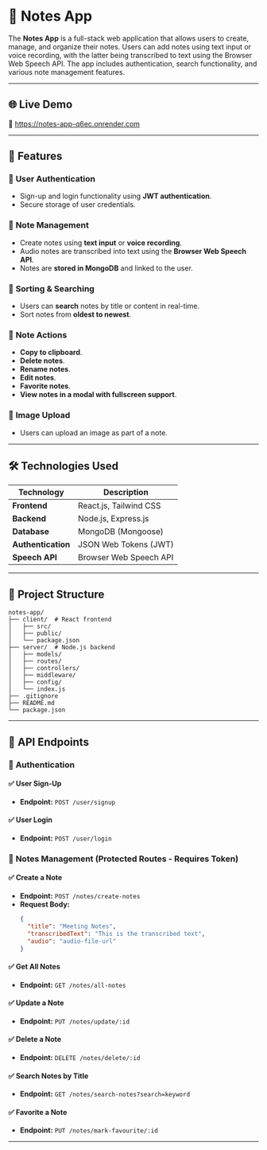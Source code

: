 # 📝 Notes App

The **Notes App** is a full-stack web application that allows users to create, manage, and organize their notes. Users can add notes using text input or voice recording, with the latter being transcribed to text using the Browser Web Speech API. The app includes authentication, search functionality, and various note management features.

---

## 🌐 **Live Demo**

🔗 https://notes-app-q6ec.onrender.com

---

## 🚀 **Features**

### 🔹 **User Authentication**

- Sign-up and login functionality using **JWT authentication**.
- Secure storage of user credentials.

### 🔹 **Note Management**

- Create notes using **text input** or **voice recording**.
- Audio notes are transcribed into text using the **Browser Web Speech API**.
- Notes are **stored in MongoDB** and linked to the user.

### 🔹 **Sorting & Searching**

- Users can **search** notes by title or content in real-time.
- Sort notes from **oldest to newest**.

### 🔹 **Note Actions**

- **Copy to clipboard**.
- **Delete notes**.
- **Rename notes**.
- **Edit notes**.
- **Favorite notes**.
- **View notes in a modal with fullscreen support**.

### 🔹 **Image Upload**

- Users can upload an image as part of a note.

---

## 🛠 **Technologies Used**

| Technology         | Description            |
| ------------------ | ---------------------- |
| **Frontend**       | React.js, Tailwind CSS |
| **Backend**        | Node.js, Express.js    |
| **Database**       | MongoDB (Mongoose)     |
| **Authentication** | JSON Web Tokens (JWT)  |
| **Speech API**     | Browser Web Speech API |

---

## 📂 **Project Structure**

```
notes-app/
├── client/  # React frontend
│   ├── src/
│   ├── public/
│   └── package.json
├── server/  # Node.js backend
│   ├── models/
│   ├── routes/
│   ├── controllers/
│   ├── middleware/
│   ├── config/
│   └── index.js
├── .gitignore
├── README.md
└── package.json
```

---

## 🎯 **API Endpoints**

### 🔑 **Authentication**

#### ✅ **User Sign-Up**

- **Endpoint:** `POST /user/signup`

#### ✅ **User Login**

- **Endpoint:** `POST /user/login`

### 📌 **Notes Management** (Protected Routes - Requires Token)

#### ✅ **Create a Note**

- **Endpoint:** `POST /notes/create-notes`
- **Request Body:**
  ```json
  {
    "title": "Meeting Notes",
    "transcribedText": "This is the transcribed text",
    "audio": "audio-file-url"
  }
  ```

#### ✅ **Get All Notes**

- **Endpoint:** `GET /notes/all-notes`

#### ✅ **Update a Note**

- **Endpoint:** `PUT /notes/update/:id`

#### ✅ **Delete a Note**

- **Endpoint:** `DELETE /notes/delete/:id`

#### ✅ **Search Notes by Title**

- **Endpoint:** `GET /notes/search-notes?search=keyword`

#### ✅ **Favorite a Note**

- **Endpoint:** `PUT /notes/mark-favourite/:id`

---
